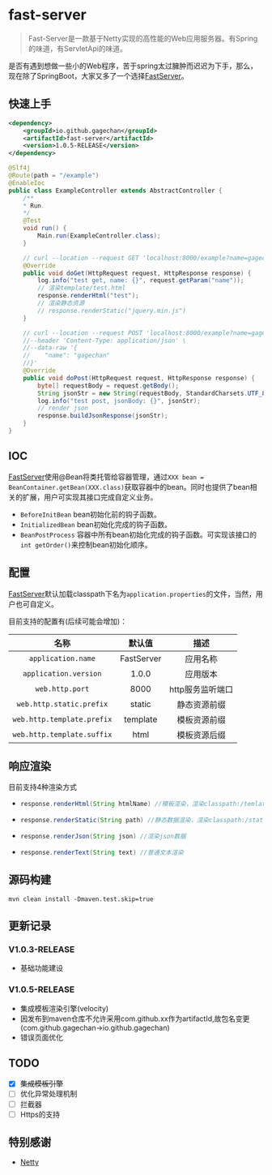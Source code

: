 # fast-server

> Fast-Server是一款基于Netty实现的高性能的Web应用服务器。有Spring的味道，有ServletApi的味道。

是否有遇到想做一些小的Web程序，苦于spring太过臃肿而迟迟为下手，那么，现在除了SpringBoot，大家又多了一个选择[FastServer](https://github.com/GageChan/fast-server.git)。

## 快速上手

```xml
<dependency>
    <groupId>io.github.gagechan</groupId>
    <artifactId>fast-server</artifactId>
    <version>1.0.5-RELEASE</version>
</dependency>
```

```java
@Slf4j
@Route(path = "/example")
@EnableIoc
public class ExampleController extends AbstractController {
    /**
    * Run.
    */
    @Test
    void run() {
        Main.run(ExampleController.class);
    }

    // curl --location --request GET 'localhost:8000/example?name=gagechan'
    @Override
    public void doGet(HttpRequest request, HttpResponse response) {
        log.info("test get, name: {}", request.getParam("name"));
        // 渲染template/test.html
        response.renderHtml("test");
        // 渲染静态资源
        // response.renderStatic("jquery.min.js")
    }

    // curl --location --request POST 'localhost:8000/example?name=gagechan' \
    //--header 'Content-Type: application/json' \
    //--data-raw '{
    //    "name": "gagechan"
    //}'
    @Override
    public void doPost(HttpRequest request, HttpResponse response) {
        byte[] requestBody = request.getBody();
        String jsonStr = new String(requestBody, StandardCharsets.UTF_8);
        log.info("test post, jsonBody: {}", jsonStr);
        // render json
        response.buildJsonResponse(jsonStr);
    }
}
```

## IOC

[FastServer](https://github.com/GageChan/fast-server.git)使用@Bean将类托管给容器管理，通过`XXX bean = BeanContainer.getBean(XXX.class)`获取容器中的bean。同时也提供了bean相关的扩展，用户可实现其接口完成自定义业务。

- `BeforeInitBean` bean初始化前的钩子函数。
- `InitializedBean` bean初始化完成的钩子函数。
- `BeanPostProcess` 容器中所有bean初始化完成的钩子函数。可实现该接口的`int getOrder()`来控制bean初始化顺序。

## 配置

[FastServer](https://github.com/GageChan/fast-server.git)默认加载classpath下名为`application.properties`的文件，当然，用户也可自定义。

目前支持的配置有(后续可能会增加)：

|            名称            |   默认值   |       描述       |
| :------------------------: | :--------: | :--------------: |
|     `application.name`     | FastServer |     应用名称     |
|   `application.version`    |   1.0.0    |     应用版本     |
|      `web.http.port`       |    8000    | http服务监听端口 |
|  `web.http.static.prefix`  |   static   |   静态资源前缀   |
| `web.http.template.prefix` |  template  |   模板资源前缀   |
| `web.http.template.suffix` |    html    |   模板资源后缀   |

## 响应渲染

目前支持4种渲染方式

* ```java
  response.renderHtml(String htmlName) //模板渲染，渲染classpath:/temlate中的html页面。模板语法参考 apache velocity
  ```

* ```java
  response.renderStatic(String path) //静态数据渲染，渲染classpath:/static中的静态资源
  ```

* ```java
  response.renderJson(String json) //渲染json数据
  ```

* ```java
  response.renderText(String text) //普通文本渲染
  ```

## 源码构建

```shell
mvn clean install -Dmaven.test.skip=true
```

## 更新记录

### V1.0.3-RELEASE

* 基础功能建设

### V1.0.5-RELEASE

* 集成模板渲染引擎(velocity)
* 因发布到maven仓库不允许采用com.github.xx作为artifactId,故包名变更(com.github.gagechan->io.github.gagechan)
* 错误页面优化

## TODO

- [x] ~~集成模板引擎~~
- [ ] 优化异常处理机制
- [ ] 拦截器
- [ ] Https的支持

## 特别感谢

* [Netty](https://github.com/netty/netty.git)
